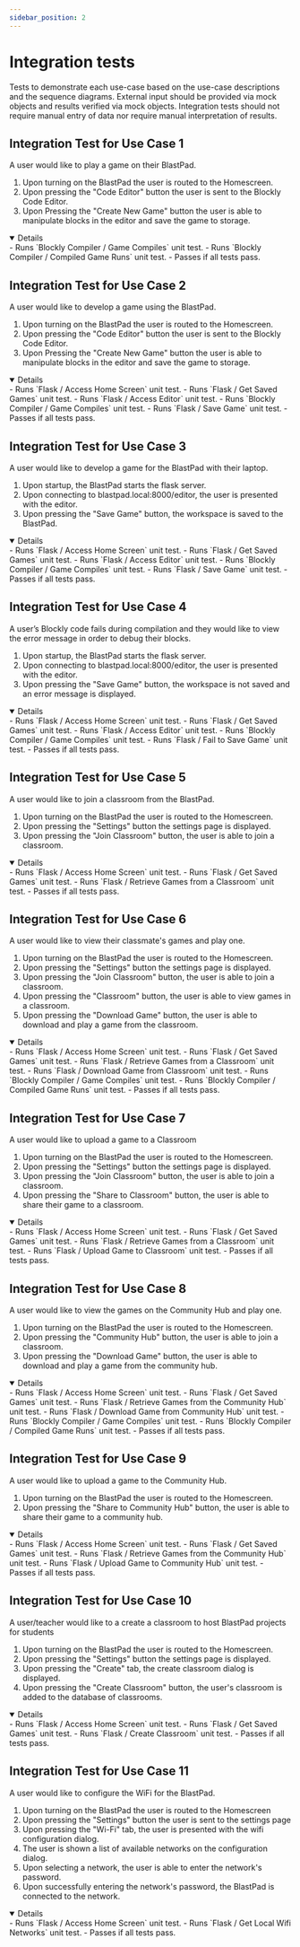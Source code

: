 ```yaml
---
sidebar_position: 2
---
```

# Integration tests

Tests to demonstrate each use-case based on the use-case descriptions and the sequence diagrams. External input should be provided via mock objects and results verified via mock objects. Integration tests should not require manual entry of data nor require manual interpretation of results.







## Integration Test for Use Case 1
A user would like to play a game on their BlastPad.

1. Upon turning on the BlastPad the user is routed to the Homescreen.
2. Upon pressing the "Code Editor" button the user is sent to the Blockly Code Editor.
3. Upon Pressing the "Create New Game" button the user is able to manipulate blocks in the editor and save the game to storage.

<details open="True">
- Runs `Blockly Compiler / Game Compiles` unit test.
- Runs `Blockly Compiler / Compiled Game Runs` unit test.
- Passes if all tests pass.
</details>






## Integration Test for Use Case 2
A user would like to develop a game using the BlastPad.

1. Upon turning on the BlastPad the user is routed to the Homescreen.
2. Upon pressing the "Code Editor" button the user is sent to the Blockly Code Editor.
3. Upon Pressing the "Create New Game" button the user is able to manipulate blocks in the editor and save the game to storage.

<details open="True">
- Runs `Flask / Access Home Screen` unit test.
- Runs `Flask / Get Saved Games` unit test.
- Runs `Flask / Access Editor` unit test.
- Runs `Blockly Compiler / Game Compiles` unit test.
- Runs `Flask / Save Game` unit test.
- Passes if all tests pass.
</details>






## Integration Test for Use Case 3
A user would like to develop a game for the BlastPad with their laptop.

1. Upon startup, the BlastPad starts the flask server.
2. Upon connecting to blastpad.local:8000/editor, the user is presented with the editor.
3. Upon pressing the "Save Game" button, the workspace is saved to the BlastPad.

<details open="True">
- Runs `Flask / Access Home Screen` unit test.
- Runs `Flask / Get Saved Games` unit test.
- Runs `Flask / Access Editor` unit test.
- Runs `Blockly Compiler / Game Compiles` unit test.
- Runs `Flask / Save Game` unit test.
- Passes if all tests pass.
</details>


## Integration Test for Use Case 4
A user’s Blockly code fails during compilation and they would like to view the error message in order to debug their blocks.

1. Upon startup, the BlastPad starts the flask server.
2. Upon connecting to blastpad.local:8000/editor, the user is presented with the editor.
3. Upon pressing the "Save Game" button, the workspace is not saved and an error message is displayed.

<details open="True">
- Runs `Flask / Access Home Screen` unit test.
- Runs `Flask / Get Saved Games` unit test.
- Runs `Flask / Access Editor` unit test.
- Runs `Blockly Compiler / Game Compiles` unit test.
- Runs `Flask / Fail to Save Game` unit test.
- Passes if all tests pass.
</details>







## Integration Test for Use Case 5
A user would like to join a classroom from the BlastPad.

1. Upon turning on the BlastPad the user is routed to the Homescreen.
2. Upon pressing the "Settings" button the settings page is displayed.
3. Upon pressing the "Join Classroom" button, the user is able to join a classroom.

<details open="True">
- Runs `Flask / Access Home Screen` unit test.
- Runs `Flask / Get Saved Games` unit test.
- Runs `Flask / Retrieve Games from a Classroom` unit test.
- Passes if all tests pass.
</details>






## Integration Test for Use Case 6
A user would like to view their classmate's games and play one.


1. Upon turning on the BlastPad the user is routed to the Homescreen.
2. Upon pressing the "Settings" button the settings page is displayed.
3. Upon pressing the "Join Classroom" button, the user is able to join a classroom.
4. Upon pressing the "Classroom" button, the user is able to view games in a classroom.
5. Upon pressing the "Download Game" button, the user is able to download and play a game from the classroom.

<details open="True">
- Runs `Flask / Access Home Screen` unit test.
- Runs `Flask / Get Saved Games` unit test.
- Runs `Flask / Retrieve Games from a Classroom` unit test.
- Runs `Flask / Download Game from Classroom` unit test.
- Runs `Blockly Compiler / Game Compiles` unit test.
- Runs `Blockly Compiler / Compiled Game Runs` unit test.
- Passes if all tests pass.
</details>








## Integration Test for Use Case 7
A user would like to upload a game to a Classroom

1. Upon turning on the BlastPad the user is routed to the Homescreen.
2. Upon pressing the "Settings" button the settings page is displayed.
3. Upon pressing the "Join Classroom" button, the user is able to join a classroom.
4. Upon pressing the "Share to Classroom" button, the user is able to share their game to a classroom.

<details open="True">
- Runs `Flask / Access Home Screen` unit test.
- Runs `Flask / Get Saved Games` unit test.
- Runs `Flask / Retrieve Games from a Classroom` unit test.
- Runs `Flask / Upload Game to Classroom` unit test.
- Passes if all tests pass.
</details>






## Integration Test for Use Case 8
A user would like to view the games on the Community Hub and play one.

1. Upon turning on the BlastPad the user is routed to the Homescreen.
2. Upon pressing the "Community Hub" button, the user is able to join a classroom.
3. Upon pressing the "Download Game" button, the user is able to download and play a game from the community hub.


<details open="True">
- Runs `Flask / Access Home Screen` unit test.
- Runs `Flask / Get Saved Games` unit test.
- Runs `Flask / Retrieve Games from the Community Hub` unit test.
- Runs `Flask / Download Game from Community Hub` unit test.
- Runs `Blockly Compiler / Game Compiles` unit test.
- Runs `Blockly Compiler / Compiled Game Runs` unit test.
- Passes if all tests pass.
</details>






## Integration Test for Use Case 9
A user would like to upload a game to the Community Hub.

1. Upon turning on the BlastPad the user is routed to the Homescreen.
4. Upon pressing the "Share to Community Hub" button, the user is able to share their game to a community hub.

<details open="True">
- Runs `Flask / Access Home Screen` unit test.
- Runs `Flask / Get Saved Games` unit test.
- Runs `Flask / Retrieve Games from the Community Hub` unit test.
- Runs `Flask / Upload Game to Community Hub` unit test.
- Passes if all tests pass.
</details>



## Integration Test for Use Case 10
A user/teacher would like to a create a classroom to host BlastPad projects for students

1. Upon turning on the BlastPad the user is routed to the Homescreen.
2. Upon pressing the "Settings" button the settings page is displayed.
3. Upon pressing the "Create" tab, the create classroom dialog is displayed.
4. Upon pressing the "Create Classroom" button, the user's classroom is added to the database of classrooms.


<details open="True">
- Runs `Flask / Access Home Screen` unit test.
- Runs `Flask / Get Saved Games` unit test.
- Runs `Flask / Create Classroom` unit test.
- Passes if all tests pass.
</details>



## Integration Test for Use Case 11
A user would like to configure the WiFi for the BlastPad.

1. Upon turning on the BlastPad the user is routed to the Homescreen
2. Upon pressing the "Settings" button the user is sent to the settings page
3. Upon pressing the "Wi-Fi" tab, the user is presented with the wifi configuration dialog.
4. The user is shown a list of available networks on the configuration dialog.
5. Upon selecting a network, the user is able to enter the network's password.
6. Upon successfully entering the network's password, the BlastPad is connected to the network.

<details open="True">
- Runs `Flask / Access Home Screen` unit test.
- Runs `Flask / Get Local Wifi Networks` unit test.
- Passes if all tests pass.
</details>
